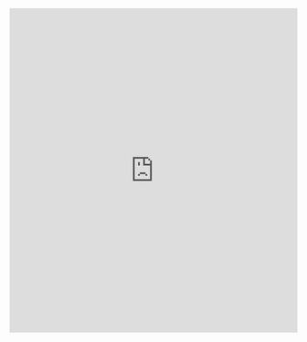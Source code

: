 <p><iframe allowfullscreen width="100%" height="569" class="google-slides-iframe" frameborder="0" scrolling="no" src="https://docs.google.com/presentation/d/e/2PACX-1vTwRsW3s2SnW6PFFfh46K4ayBAwiAeDxwm5oyqsjK1Tt8S6PHeJ6haKIA8S6QCV61IB46je3Q17LFL6/embed?start=false&amp;loop=false&amp;delayms=3000"></iframe></p>